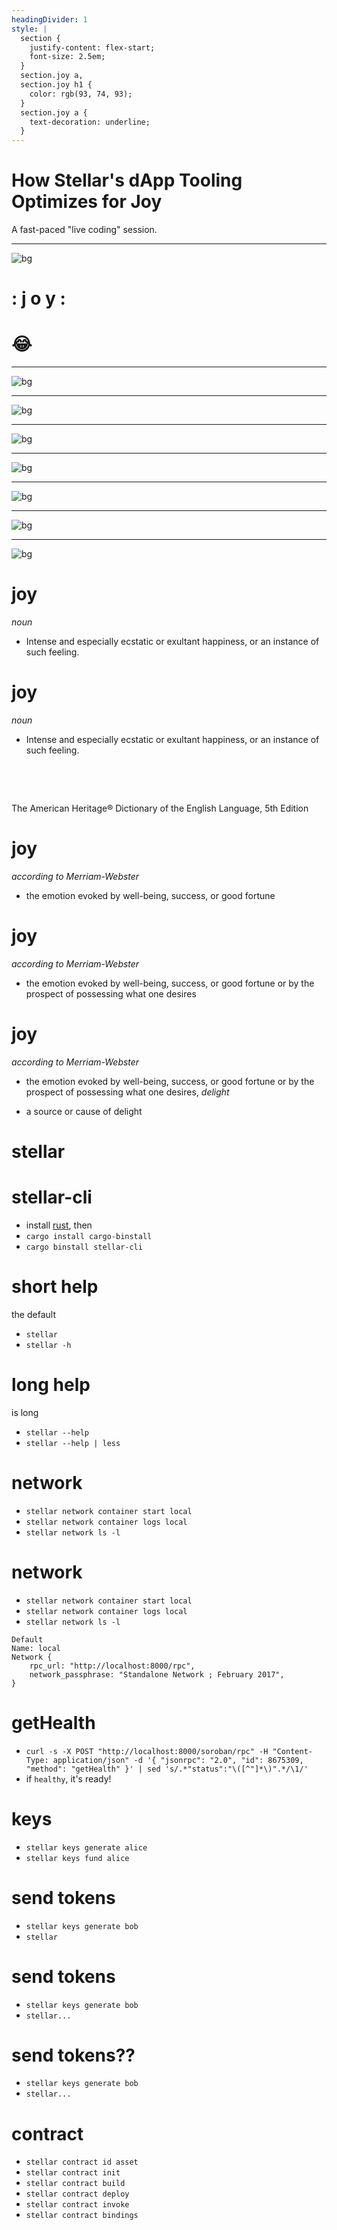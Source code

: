 ```yaml
---
headingDivider: 1
style: |
  section {
    justify-content: flex-start;
    font-size: 2.5em;
  }
  section.joy a,
  section.joy h1 {
    color: rgb(93, 74, 93);
  }
  section.joy a {
    text-decoration: underline;
  }
---
```


# How Stellar's dApp Tooling Optimizes for Joy

A fast-paced "live coding" session.

<!-- Original submitted talk description: Crack open your laptop and follow along with this fast-paced live coding session. We'll use Stellar CLI to initialize a new dapp, take a look at the contracts, and quickly move onto building out our frontend app. We'll switch back and forth between tweaking the contracts and the frontend, helping you solidify your mental model of how it all fits together. We'll also look at how to build against a contract you didn't author, integrating it into your frontend toolset as easily as your own contracts. -->

---

![bg](joy/pattern-letters.webp)

# : j o y :

# 😂 

---

![bg](joy/inside-out-joy.webp)

---

![bg](joy/jumping.jpg)

---

![bg](joy/mindful-breath.jpeg)

---

![bg](joy/mountaintop.jpeg)

---

![bg](joy/swing.webp)

---

![bg](joy/chatgpt.webp)


<!-- Why lens flares, I asked. "Lens flares are often associated with joy because they evoke the brightness and energy of sunlight, which is commonly linked to positive emotions like warmth, happiness, and freedom. Visually, lens flares can create a sense of liveliness and motion in an image, enhancing the dynamic quality of the scene. When used in moments that feature bright sunlight, the effect can highlight the carefree, radiant feeling often associated with joyful experiences, like playing outdoors, celebrations, or simply basking in a beautiful day." -->

---

![bg](joy/raincoat-smile.png)

# joy

_noun_

- Intense and especially ecstatic or exultant happiness, or an instance of such feeling.

# joy

_noun_

- Intense and especially ecstatic or exultant happiness, or an instance of such feeling.

&nbsp;

&nbsp;

The American Heritage® Dictionary of the English Language, 5th Edition

# joy

_according to Merriam-Webster_

* the emotion evoked by well-being, success, or good fortune

# joy

_according to Merriam-Webster_

- the emotion evoked by well-being, success, or good fortune or by the prospect of possessing what one desires

# joy

_according to Merriam-Webster_

- the emotion evoked by well-being, success, or good fortune or by the prospect of possessing what one desires, _delight_
* a source or cause of delight


# stellar

<!--
backgroundImage: "url(./joy/bg.webp)"
class: joy
-->


# stellar-cli

* install [rust](https://developers.stellar.org/docs/build/smart-contracts/getting-started/setup#install-rust), then
* `cargo install cargo-binstall`
* `cargo binstall stellar-cli`

# short help

the default

* `stellar`
* `stellar -h`

# long help

is long

* `stellar --help`
* `stellar --help | less`

# network

* `stellar network container start local`
* `stellar network container logs local`
* `stellar network ls -l`

# network

- `stellar network container start local`
- `stellar network container logs local`
- `stellar network ls -l`

```
Default
Name: local
Network {
    rpc_url: "http://localhost:8000/rpc",
    network_passphrase: "Standalone Network ; February 2017",
}
```

# getHealth

<!--
_backgroundImage: none
_class: ohno
-->


* `curl -s -X POST "http://localhost:8000/soroban/rpc" -H "Content-Type: application/json" -d '{ "jsonrpc": "2.0", "id": 8675309, "method": "getHealth" }' | sed 's/.*"status":"\([^"]*\)".*/\1/'`
* if `healthy`, it's ready!

<!-- no joy here. save it! -->

# keys

* `stellar keys generate alice`
* `stellar keys fund alice`

# send tokens

* `stellar keys generate bob`
* `stellar`

# send tokens

- `stellar keys generate bob`
- `stellar...`

# send tokens??

<!--
_backgroundImage: none
_class: ohno
-->

- `stellar keys generate bob`
- `stellar...`

# contract

* `stellar contract id asset`
* `stellar contract init`
* `stellar contract build`
* `stellar contract deploy`
* `stellar contract invoke`
* `stellar contract bindings`
